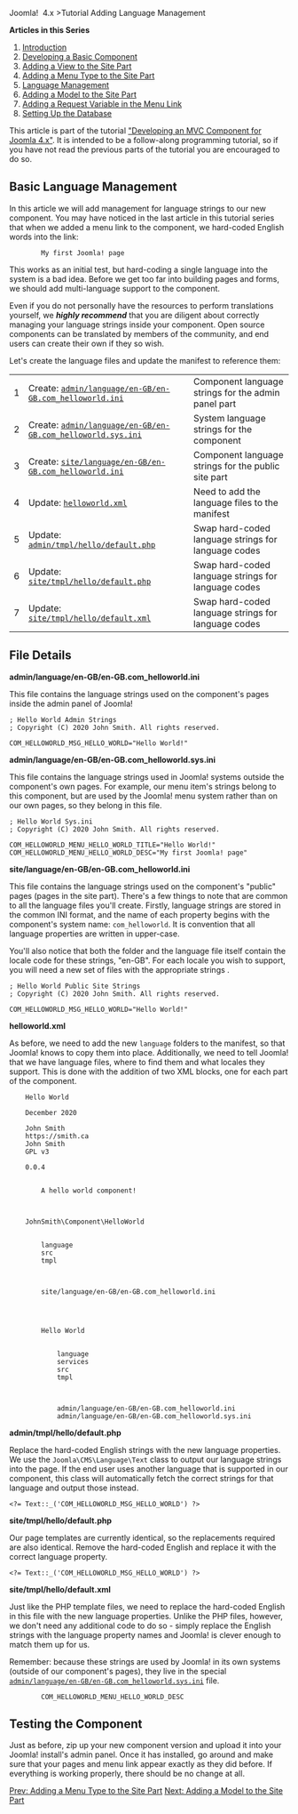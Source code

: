 <!-- Filename: J4.x:Developing_an_MVC_Component/Language_Management / Display title: Développement d'un composant MVC - Ajout d'un gestionnaire de langues -->

Joomla!  4.x \>Tutorial Adding Language Management

**Articles in this Series**

1.  [Introduction](https://docs.joomla.org/J4.x:Developing_an_MVC_Component/Introduction "Special:MyLanguage/J4.x:Developing an MVC Component/Introduction")
2.  [Developing a Basic
    Component](https://docs.joomla.org/J4.x:Developing_an_MVC_Component/Developing_a_Basic_Component "Special:MyLanguage/J4.x:Developing an MVC Component/Developing a Basic Component")
3.  [Adding a View to the Site
    Part](https://docs.joomla.org/J4.x:Developing_an_MVC_Component/Adding_a_View_to_the_Site_Part "Special:MyLanguage/J4.x:Developing an MVC Component/Adding a View to the Site Part")
4.  [Adding a Menu Type to the Site
    Part](https://docs.joomla.org/J4.x:Developing_an_MVC_Component/Adding_a_Menu_Type_to_the_Site_Part "Special:MyLanguage/J4.x:Developing an MVC Component/Adding a Menu Type to the Site Part")
5.  [Language
    Management](https://docs.joomla.org/J4.x:Developing_an_MVC_Component/Language_Management "Special:MyLanguage/J4.x:Developing an MVC Component/Language Management")
6.  [Adding a Model to the Site
    Part](https://docs.joomla.org/J4.x:Developing_an_MVC_Component/Adding_a_Model_to_the_Site_Part "Special:MyLanguage/J4.x:Developing an MVC Component/Adding a Model to the Site Part")
7.  [Adding a Request Variable in the Menu
    Link](https://docs.joomla.org/J4.x:Developing_an_MVC_Component/Adding_a_Request_Variable_in_the_Menu_Link "Special:MyLanguage/J4.x:Developing an MVC Component/Adding a Request Variable in the Menu Link")
8.  [Setting Up the
    Database](https://docs.joomla.org/J4.x:Developing_an_MVC_Componenthttps://docs.joomla.org/J4.x:Developing%20an%20MVC%20Component/Setting%20up%20the%20Database)

This article is part of the tutorial ["Developing an MVC Component for
Joomla
4.x"](https://docs.joomla.org/J4.x:Developing_an_MVC_Component/Introduction "J4.x:Developing an MVC Component/Introduction").
It is intended to be a follow-along programming tutorial, so if you have
not read the previous parts of the tutorial you are encouraged to do so.

## Basic Language Management

In this article we will add management for language strings to our new
component. You may have noticed in the last article in this tutorial
series that when we added a menu link to the component, we hard-coded
English words into the link:


        
            My first Joomla! page
        

This works as an initial test, but hard-coding a single language into
the system is a bad idea. Before we get too far into building pages and
forms, we should add multi-language support to the component.

Even if you do not personally have the resources to perform translations
yourself, we ***highly recommend*** that you are diligent about
correctly managing your language strings inside your component. Open
source components can be translated by members of the community, and end
users can create their own if they so wish.

Let's create the language files and update the manifest to reference
them:

|     |                                                                                                                         |                                                     |
|-----|-------------------------------------------------------------------------------------------------------------------------|-----------------------------------------------------|
| 1   | Create: [`admin/language/en-GB/en-GB.com_helloworld.ini`](#admin.2Flanguage.2Fen-GB.2Fen-GB.com_helloworld.ini)         | Component language strings for the admin panel part |
| 2   | Create: [`admin/language/en-GB/en-GB.com_helloworld.sys.ini`](#admin.2Flanguage.2Fen-GB.2Fen-GB.com_helloworld.sys.ini) | System language strings for the component           |
| 3   | Create: [`site/language/en-GB/en-GB.com_helloworld.ini`](#site.2Flanguage.2Fen-GB.2Fen-GB.com_helloworld.ini)           | Component language strings for the public site part |
| 4   | Update: [`helloworld.xml`](#helloworld.xml)                                                                             | Need to add the language files to the manifest      |
| 5   | Update: [`admin/tmpl/hello/default.php`](#admin.2Ftmpl.2Fhello.2Fdefault.php)                                           | Swap hard-coded language strings for language codes |
| 6   | Update: [`site/tmpl/hello/default.php`](#site.2Ftmpl.2Fhello.2Fdefault.php)                                             | Swap hard-coded language strings for language codes |
| 7   | Update: [`site/tmpl/hello/default.xml`](#site.2Ftmpl.2Fhello.2Fdefault.xml)                                             | Swap hard-coded language strings for language codes |

## File Details

**admin/language/en-GB/en-GB.com_helloworld.ini**

This file contains the language strings used on the component's pages
inside the admin panel of Joomla!

    ; Hello World Admin Strings
    ; Copyright (C) 2020 John Smith. All rights reserved.

    COM_HELLOWORLD_MSG_HELLO_WORLD="Hello World!"

**admin/language/en-GB/en-GB.com_helloworld.sys.ini**

This file contains the language strings used in Joomla! systems outside
the component's own pages. For example, our menu item's strings belong
to this component, but are used by the Joomla! menu system rather than
on our own pages, so they belong in this file.

    ; Hello World Sys.ini
    ; Copyright (C) 2020 John Smith. All rights reserved.

    COM_HELLOWORLD_MENU_HELLO_WORLD_TITLE="Hello World!"
    COM_HELLOWORLD_MENU_HELLO_WORLD_DESC="My first Joomla! page"

**site/language/en-GB/en-GB.com_helloworld.ini**

This file contains the language strings used on the component's "public"
pages (pages in the site part). There's a few things to note that are
common to all the language files you'll create. Firstly, language
strings are stored in the common INI format, and the name of each
property begins with the component's system name: `com_helloworld`. It
is convention that all language properties are written in upper-case.

You'll also notice that both the folder and the language file itself
contain the locale code for these strings, "en-GB". For each locale you
wish to support, you will need a new set of files with the appropriate
strings .

    ; Hello World Public Site Strings
    ; Copyright (C) 2020 John Smith. All rights reserved.

    COM_HELLOWORLD_MSG_HELLO_WORLD="Hello World!"

**helloworld.xml**

As before, we need to add the new `language` folders to the manifest, so
that Joomla! knows to copy them into place. Additionally, we need to
tell Joomla! that we have language files, where to find them and what
locales they support. This is done with the addition of two XML blocks,
one for each part of the component.



        Hello World
        
        December 2020
        
        John Smith
        https://smith.ca
        John Smith
        GPL v3
        
        0.0.4
        
        
            A hello world component!
        

        
        JohnSmith\Component\HelloWorld

        
            language
            src
            tmpl
        

        
            site/language/en-GB/en-GB.com_helloworld.ini
        

        
            
            Hello World
            
            
                language
                services
                src
                tmpl
            

            
                admin/language/en-GB/en-GB.com_helloworld.ini
                admin/language/en-GB/en-GB.com_helloworld.sys.ini
            
        

**admin/tmpl/hello/default.php**

Replace the hard-coded English strings with the new language properties.
We use the `Joomla\CMS\Language\Text` class to output our language
strings into the page. If the end user uses another language that is
supported in our component, this class will automatically fetch the
correct strings for that language and output those instead.

    <?= Text::_('COM_HELLOWORLD_MSG_HELLO_WORLD') ?>

**site/tmpl/hello/default.php**

Our page templates are currently identical, so the replacements required
are also identical. Remove the hard-coded English and replace it with
the correct language property.

    <?= Text::_('COM_HELLOWORLD_MSG_HELLO_WORLD') ?>

**site/tmpl/hello/default.xml**

Just like the PHP template files, we need to replace the hard-coded
English in this file with the new language properties. Unlike the PHP
files, however, we don't need any additional code to do so - simply
replace the English strings with the language property names and Joomla!
is clever enough to match them up for us.

Remember: because these strings are used by Joomla! in its own systems
(outside of our component's pages), they live in the special
[`admin/language/en-GB/en-GB.com_helloworld.sys.ini`](#admin.2Flanguage.2Fen-GB.2Fen-GB.com_helloworld.sys.ini)
file.


        
            COM_HELLOWORLD_MENU_HELLO_WORLD_DESC
        

## Testing the Component

Just as before, zip up your new component version and upload it into
your Joomla! install's admin panel. Once it has installed, go around and
make sure that your pages and menu link appear exactly as they did
before. If everything is working properly, there should be no change at
all.

<a
href="https://docs.joomla.org/J4.x:Developing_an_MVC_Component/Adding_a_Menu_Type_to_the_Site_Part"
id="content-button" class="button expand success">Prev: Adding a Menu
Type to the Site Part</a> <a
href="https://docs.joomla.org/J4.x:Developing_an_MVC_Component/Adding_a_Model_to_the_Site_Part"
id="content-button" class="button expand">Next: Adding a Model to the
Site Part</a>
